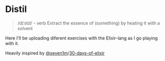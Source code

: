 Distil
======
> /dɪˈstɪl/ - verb
> Extract the essence of (something) by heating it with a solvent

Here I'll be uploading diferent exercises with the Elixir-lang as I go playing with it.

Heavily inspired by [@seven1m](http://timmorgan.org)/[30-days-of-elixir](https://github.com/seven1m/30-days-of-elixir)
